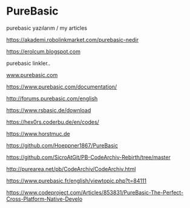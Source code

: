 # PureBasic
purebasic yazılarım / my articles

https://akademi.robolinkmarket.com/purebasic-nedir

https://erolcum.blogspot.com

purebasic linkler..

www.purebasic.com

https://www.purebasic.com/documentation/

http://forums.purebasic.com/english

https://www.rsbasic.de/download

https://hex0rs.coderbu.de/en/codes/

https://www.horstmuc.de

https://github.com/Hoeppner1867/PureBasic

https://github.com/SicroAtGit/PB-CodeArchiv-Rebirth/tree/master

http://purearea.net/pb/CodeArchiv/CodeArchiv.html

https://www.purebasic.fr/english/viewtopic.php?t=84111

https://www.codeproject.com/Articles/853831/PureBasic-The-Perfect-Cross-Platform-Native-Develo









